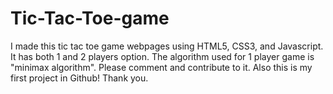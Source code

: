 # Tic-Tac-Toe-game
I made this tic tac toe game webpages using HTML5, CSS3, and Javascript. It has both 1 and 2 players option. The algorithm used for 1 player game is "minimax algorithm". Please comment and contribute to it. 
Also this is my first project in Github!
Thank you.
